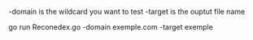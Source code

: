 
-domain is the wildcard you want to test 
-target is the ouptut file name 

go run Reconedex.go -domain exemple.com -target exemple
